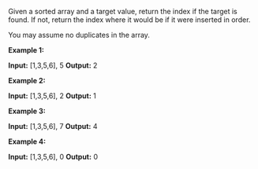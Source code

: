 
Given a sorted array and a target value, return the index if the target is found. If not, return the index where it would be if it were inserted in order.

You may assume no duplicates in the array.

**Example 1:**

**Input:** [1,3,5,6], 5
**Output:** 2

**Example 2:**

**Input:** [1,3,5,6], 2
**Output:** 1

**Example 3:**

**Input:** [1,3,5,6], 7
**Output:** 4

**Example 4:**

**Input:** [1,3,5,6], 0
**Output:** 0